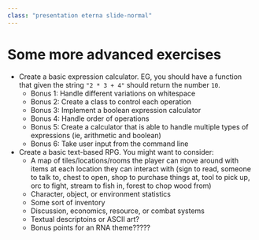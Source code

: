 ```yaml
---
class: "presentation eterna slide-normal"
---
```


# Some more advanced exercises
* Create a basic expression calculator. EG, you should have a function that given the string `"2 * 3 + 4"` should return the number `10`.
    * Bonus 1: Handle different variations on whitespace
    * Bonus 2: Create a class to control each operation
    * Bonus 3: Implement a boolean expression calculator
    * Bonus 4: Handle order of operations
    * Bonus 5: Create a calculator that is able to handle multiple types of expressions (ie, arithmetic and boolean)
    * Bonus 6: Take user input from the command line
* Create a basic text-based RPG. You might want to consider:
    * A map of tiles/locations/rooms the player can move around with items at each location they can interact with (sign to read, someone to talk to, chest to open, shop to purchase things at, tool to pick up, orc to fight, stream to fish in, forest to chop wood from)
    * Character, object, or environment statistics
    * Some sort of inventory
    * Discussion, economics, resource, or combat systems
    * Textual descriptoins or ASCII art?
    * Bonus points for an RNA theme?????